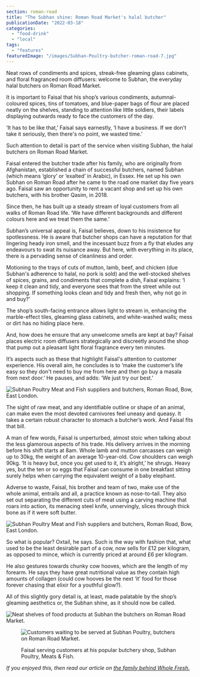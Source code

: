 ```yaml
---
section: roman-road
title: "The Subhan shine: Roman Road Market's halal butcher"
publicationDate: "2022-03-18"
categories: 
  - "food-drink"
  - "local"
tags: 
  - "features"
featuredImage: "/images/Subhan-Poultry-butcher-roman-road-7.jpg"
---
```


Neat rows of condiments and spices, streak-free gleaming glass cabinets, and floral fragranced room diffusers: welcome to Subhan, the everyday halal butchers on Roman Road Market.

It is important to Faisal that his shop’s various condiments, autumnal-coloured spices, tins of tomatoes, and blue-paper bags of flour are placed neatly on the shelves, standing to attention like little soldiers, their labels displaying outwards ready to face the customers of the day.  

‘It has to be like that,’ Faisal says earnestly, ‘I have a business. If we don't take it seriously, then there's no point, we wasted time.’

Such attention to detail is part of the service when visiting Subhan, the halal butchers on Roman Road Market.

Faisal entered the butcher trade after his family, who are originally from Afghanistan, established a chain of successful butchers, named Subhan (which means ‘glory’ or ‘exalted’ in Arabic), in Essex. He set up his own Subhan on Roman Road after he came to the road one market day five years ago. Faisal saw an opportunity to rent a vacant shop and set up his own butchers, with his brother Qasim, in 2018.

Since then, he has built up a steady stream of loyal customers from all walks of Roman Road life. ‘We have different backgrounds and different colours here and we treat them the same.’

Subhan’s universal appeal is, Faisal believes, down to his insistence for spotlessness. He is aware that butcher shops can have a reputation for that lingering heady iron smell, and the incessant buzz from a fly that eludes any endeavours to swat its nuisance away. But here, with everything in its place, there is a pervading sense of cleanliness and order. 

Motioning to the trays of cuts of mutton, lamb, beef, and chicken (due Subhan's adherence to halal, no pork is sold) and the well-stocked shelves of spices, grains, and condiments that complete a dish, Faisal explains: ‘I keep it clean and tidy, and everyone sees that from the street while out shopping. If something looks clean and tidy and fresh then, why not go in and buy?’

The shop’s south-facing entrance allows light to stream in, enhancing the marble-effect tiles, gleaming glass cabinets, and white-washed walls; mess or dirt has no hiding place here.

And, how does he ensure that any unwelcome smells are kept at bay? Faisal places electric room diffusers strategically and discreetly around the shop that pump out a pleasant light floral fragrance every ten minutes.

It’s aspects such as these that highlight Faisal's attention to customer experience. His overall aim, he concludes is to ‘make the customer’s life easy so they don't need to buy me from here and then go buy a masala from next door.’ He pauses, and adds: ‘We just try our best.’

![Subhan Poultry Meat and Fish suppliers and butchers, Roman Road, Bow, East London.](/images/Subhan-Poultry-butcher-roman-road-2-1024x683.jpg)

The sight of raw meat, and any identifiable outline or shape of an animal, can make even the most devoted carnivores feel uneasy and queasy. It takes a certain robust character to stomach a butcher’s work. And Faisal fits that bill.

A man of few words, Faisal is unperturbed, almost stoic when talking about the less glamorous aspects of his trade. His delivery arrives in the morning before his shift starts at 8am. Whole lamb and mutton carcasses can weigh up to 30kg, the weight of an average 10-year-old. Cow shoulders can weigh 90kg. ‘It is heavy but, once you get used to it, it’s alright,’ he shrugs. Heavy yes, but the ten or so eggs that Faisal can consume in one breakfast sitting surely helps when carrying the equivalent weight of a baby elephant.

Adverse to waste, Faisal, his brother and team of two, make use of the whole animal, entrails and all, a practice known as nose-to-tail. They also set out separating the different cuts of meat using a carving machine that roars into action, its menacing steel knife, unnervingly, slices through thick bone as if it were soft butter.  

![Subhan Poultry Meat and Fish suppliers and butchers, Roman Road, Bow, East London.](/images/Subhan-Poultry-butcher-roman-road-3-1024x683.jpg)

So what is popular? Oxtail, he says. Such is the way with fashion that, what used to be the least desirable part of a cow, now sells for £12 per kilogram, as opposed to mince, which is currently priced at around £6 per kilogram.

He also gestures towards chunky cow hooves, which are the length of my forearm. He says they have great nutritional value as they contain high amounts of collagen (could cow hooves be the next ‘it’ food for those forever chasing that elixir for a youthful glow?). 

All of this slightly gory detail is, at least, made palatable by the shop’s gleaming aesthetics or, the Subhan shine, as it should now be called.

![Neat shelves of food products at Subhan the butchers on Roman Road Market.](/images/Subhan-Poultry-butcher-roman-road-4-1024x683.jpg)

<figure>

![Customers waiting to be served at Subhan Poultry, butchers on Roman Road Market.](/images/Subhan-Poultry-butcher-roman-road-1-1024x683.jpg)

<figcaption>

Faisal serving customers at his popular butchery shop, Subhan Poultry, Meats & Fish.

</figcaption>

</figure>

_If you enjoyed this, then read our article on [the family behind Whole Fresh.](https://romanroadlondon.com/whole-fresh-roman-road-bow-opens/)_

